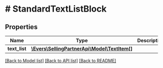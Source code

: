 # # StandardTextListBlock

## Properties

Name | Type | Description | Notes
------------ | ------------- | ------------- | -------------
**text_list** | [**\Evers\SellingPartnerApi\Model\TextItem[]**](TextItem.md) |  |

[[Back to Model list]](../../README.md#models) [[Back to API list]](../../README.md#endpoints) [[Back to README]](../../README.md)
